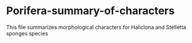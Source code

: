 # Porifera-summary-of-characters

This file summarizes morphological characters for Haliclona and Stelletta sponges species
